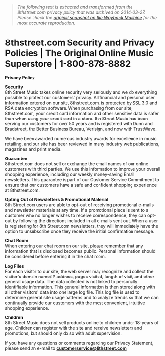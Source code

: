 > *The following text is extracted and transformed from the 8thstreet.com privacy policy that was archived on 2014-03-27. Please check the [original snapshot on the Wayback Machine](https://web.archive.org/web/20140327223942id_/http%3A//www.8thstreet.com/security-and-privacy-policies.8th) for the most accurate reproduction.*

# 8thstreet.com Security and Privacy Policies | The Original Online Music Superstore | 1-800-878-8882

**Privacy Policy**

**Security**  
8th Street Music takes online security very seriously and we do everything possible to protect our customers' privacy. All financial and personal user information entered on our site, 8thstreet.com, is protected by SSL 3.0 and RSA data encryption software. When purchasing from our site, 8thstreet.com, your credit card information and other sensitive data is safer than when using your credit card in a store. 8th Street Music has been serving our customers for over 50 years and is registered with Dunn and Bradstreet, the Better Business Bureau, Verisign, and now with TrustWave. 

We have been awarded numerous industry awards for excellence in music retailing, and our site has been reviewed in many industry web publications, magazines and print media. 

**Guarantee**  
8thstreet.com does not sell or exchange the email names of our online customers with third parties. We use this information to improve your overall shopping experience, including our weekly money-saving Email newsletters. This guarantee is part of our Customer Service Commitment to ensure that our customers have a safe and confident shopping experience at 8thstreet.com. 

**Opting Out of Newsletters & Promotional Material**  
8th Street.com users are able to opt-out of receiving promotional e-mails and newsletter materials at any time. If a promotional piece is sent to a customer who no longer wishes to receive correspondence, they can opt-out by following the directions included in all e-mails sent out. When a user is registering for 8th Street.com newsletters, they will immediately have the option to unsubscribe once they receive the initial confirmation message. 

**Chat Room**  
When entering our chat room on our site, please remember that any information that is disclosed becomes public. Personal information should be considered before entering it in the chat room. 

**Log Files**  
For each visitor to our site, the web server may recognize and collect the visitor's domain name/IP address, pages visited, length of visit, and other general usage data. The data collected is not linked to personally identifiable information. This general information is then stored along with all other visitors' data into one large log file. This log file is used to determine general site usage patterns and to analyze trends so that we can continually provide our customers with the most convenient, intuitive shopping experience. 

**Children**  
8th Street Music does not sell products online to children under 18-years of age. Children can register with the site and receive newsletters and promotions, but should only do so with adult supervision. 

If you have any questions or comments regarding our Privacy Statement, please send an e-mail to [**customerservice@8thstreet.com**](mailto:customerservice@8thstreet.com)
